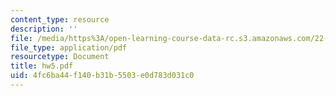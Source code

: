 ```yaml
---
content_type: resource
description: ''
file: /media/https%3A/open-learning-course-data-rc.s3.amazonaws.com/22-103-microscopic-theory-of-transport-fall-2003/4fc6ba44f140b31b5503e0d783d031c0_hw5.pdf
file_type: application/pdf
resourcetype: Document
title: hw5.pdf
uid: 4fc6ba44-f140-b31b-5503-e0d783d031c0
---
```

